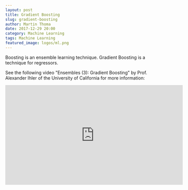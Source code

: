 ```yaml
---
layout: post
title: Gradient Boosting
slug: gradient-boosting
author: Martin Thoma
date: 2017-12-29 20:00
category: Machine Learning
tags: Machine Learning
featured_image: logos/ml.png
---
```

Boosting is an ensemble learning technique. Gradient Boosting is a technique
for regressors.


See the following video "Ensembles (3): Gradient Boosting" by Prof. Alexander
Ihler of the University of California for more information:

<iframe width="560" height="315" src="https://www.youtube-nocookie.com/embed/sRktKszFmSk" frameborder="0" gesture="media" allow="encrypted-media" allowfullscreen></iframe>

